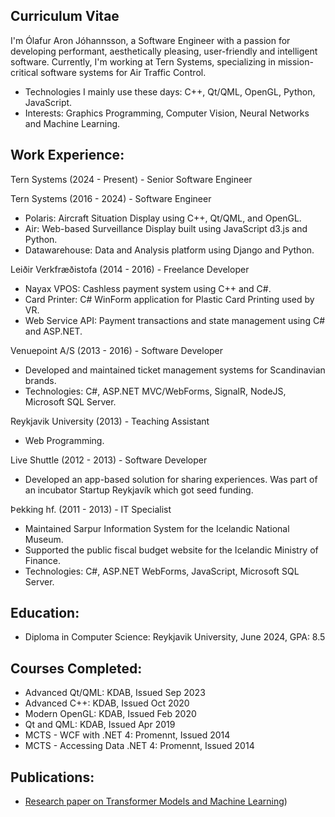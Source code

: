 ## Curriculum Vitae

I'm Ólafur Aron Jóhannsson, a Software Engineer with a passion for developing performant, aesthetically pleasing, user-friendly and intelligent software. Currently, I'm working at Tern Systems, specializing in mission-critical software systems for Air Traffic Control.
- Technologies I mainly use these days: C++, Qt/QML, OpenGL, Python, JavaScript.
- Interests: Graphics Programming, Computer Vision, Neural Networks and Machine Learning.

## Work Experience:

Tern Systems (2024 - Present) - Senior Software Engineer

Tern Systems (2016 - 2024) - Software Engineer
- Polaris: Aircraft Situation Display using C++, Qt/QML, and OpenGL.
- Air: Web-based Surveillance Display built using JavaScript d3.js and Python.
- Datawarehouse: Data and Analysis platform using Django and Python.

Leiðir Verkfræðistofa (2014 - 2016) - Freelance Developer
- Nayax VPOS: Cashless payment system using C++ and C#.
- Card Printer: C# WinForm application for Plastic Card Printing used by VR.
- Web Service API: Payment transactions and state management using C# and ASP.NET.

Venuepoint A/S (2013 - 2016) - Software Developer
- Developed and maintained ticket management systems for Scandinavian brands.
- Technologies: C#, ASP.NET MVC/WebForms, SignalR, NodeJS, Microsoft SQL Server.

Reykjavik University (2013) - Teaching Assistant
- Web Programming.

Live Shuttle (2012 - 2013) - Software Developer
- Developed an app-based solution for sharing experiences. Was part of an incubator Startup Reykjavík which got seed funding.

Þekking hf. (2011 - 2013) - IT Specialist
- Maintained Sarpur Information System for the Icelandic National Museum.
- Supported the public fiscal budget website for the Icelandic Ministry of Finance.
- Technologies: C#, ASP.NET WebForms, JavaScript, Microsoft SQL Server.

## Education:
- Diploma in Computer Science: Reykjavik University, June 2024, GPA: 8.5

## Courses Completed:
- Advanced Qt/QML: KDAB, Issued Sep 2023
- Advanced C++: KDAB, Issued Oct 2020
- Modern OpenGL: KDAB, Issued Feb 2020
- Qt and QML: KDAB, Issued Apr 2019
- MCTS - WCF with .NET 4: Promennt, Issued 2014
- MCTS - Accessing Data .NET 4: Promennt, Issued 2014

## Publications:
- [Research paper on Transformer Models and Machine Learning](https://aclanthology.org/2024.sigul-1.11.pdf))
